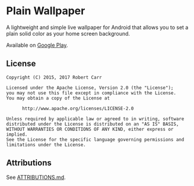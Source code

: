 Plain Wallpaper
===============

A lightweight and simple live wallpaper for Android that allows you to set a plain solid color as
your home screen background.

Available on [Google Play](http://play.google.com/store/apps/details?id=au.id.rlac.plainwall).

License
-------

    Copyright (C) 2015, 2017 Robert Carr

    Licensed under the Apache License, Version 2.0 (the "License");
    you may not use this file except in compliance with the License.
    You may obtain a copy of the License at

          http://www.apache.org/licenses/LICENSE-2.0

    Unless required by applicable law or agreed to in writing, software
    distributed under the License is distributed on an "AS IS" BASIS,
    WITHOUT WARRANTIES OR CONDITIONS OF ANY KIND, either express or implied.
    See the License for the specific language governing permissions and
    limitations under the License.

Attributions
------------

See [ATTRIBUTIONS.md](ATTRIBUTIONS.md).
